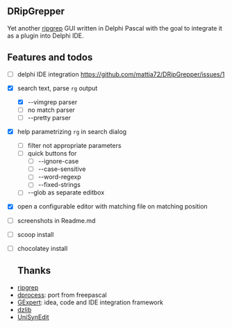 ## DRipGrepper
Yet another [ripgrep](https://github.com/BurntSushi/ripgrep) GUI written in Delphi Pascal with the goal to integrate it as a plugin into Delphi IDE.

## Features and todos
- [ ] delphi IDE integration https://github.com/mattia72/DRipGrepper/issues/1
- [x] search text, parse `rg` output
  - [x] --vimgrep parser
  - [ ] no match parser
  - [ ] --pretty parser
- [x] help parametrizing `rg` in search dialog
  - [ ] filter not appropriate parameters
  - [ ] quick buttons for
    - [ ] --ignore-case
    - [ ] --case-sensitive
    - [ ] --word-regexp
    - [ ] --fixed-strings
  - [ ] --glob as separate editbox
- [x] open a configurable editor with matching file on matching position
- [ ] screenshots in Readme.md
- [ ] scoop install
- [ ] chocolatey install

     
  ## Thanks
-  [ripgrep](https://github.com/BurntSushi/ripgrep)
-  [dprocess](https://stackoverflow.com/a/45029879/2923283): port from freepascal
-  [GExpert](https://www.gexperts.org/download): idea, code and IDE integration framework
-  [dzlib](https://sourceforge.net/p/dzlib/code/HEAD/tree)
-  [UniSynEdit](https://sourceforge.net/projects/synedit)
